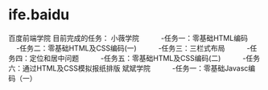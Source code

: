 # ife.baidu
百度前端学院
目前完成的任务：
            小薇学院
            -任务一：零基础HTML编码
            -任务二：零基础HTML及CSS编码(一)
            -任务三：三栏式布局
            -任务四：定位和居中问题
            -任务五：零基础HTML及CSS编码(二)
            -任务六：通过HTML及CSS模拟报纸排版
            斌斌学院
            -任务一：零基础Javasc编码（一）
